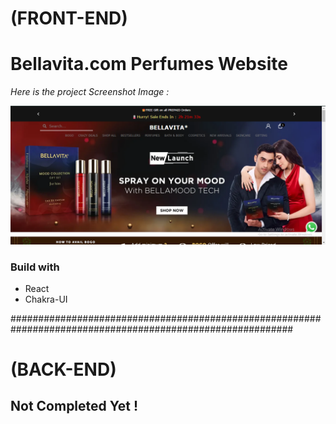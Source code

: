 # (FRONT-END)

# Bellavita.com Perfumes Website

*Here is the project Screenshot Image :*

![Project Screenshot](./bellavita-app/src/assets/project_image_screenshot.png)

### Build with
 - React
 - Chakra-UI


###########################################################################################################

# (BACK-END)

## Not Completed Yet !